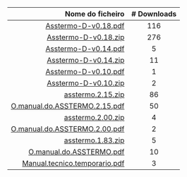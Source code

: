 Nome do ficheiro | # Downloads
---: | :---:
[Asstermo-D-v0.18.pdf](https://github.com/asstermo/D/releases/download/v0.18/Asstermo-D-v0.18.pdf) | 116
[Asstermo-D-v0.18.zip](https://github.com/asstermo/D/releases/download/v0.18/Asstermo-D-v0.18.zip) | 276
[Asstermo-D-v0.14.pdf](https://github.com/asstermo/D/releases/download/v0.14/Asstermo-D-v0.14.pdf) | 5
[Asstermo-D-v0.14.zip](https://github.com/asstermo/D/releases/download/v0.14/Asstermo-D-v0.14.zip) | 11
[Asstermo-D-v0.10.pdf](https://github.com/asstermo/D/releases/download/v0.10/Asstermo-D-v0.10.pdf) | 1
[Asstermo-D-v0.10.zip](https://github.com/asstermo/D/releases/download/v0.10/Asstermo-D-v0.10.zip) | 2
[asstermo.2.15.zip](https://github.com/asstermo/K/releases/download/v2.15/asstermo.2.15.zip) | 86
[O.manual.do.ASSTERMO.2.15.pdf](https://github.com/asstermo/K/releases/download/v2.15/O.manual.do.ASSTERMO.2.15.pdf) | 50
[asstermo.2.00.zip](https://github.com/asstermo/K/releases/download/v2.00/asstermo.2.00.zip) | 4
[O.manual.do.ASSTERMO.2.00.pdf](https://github.com/asstermo/K/releases/download/v2.00/O.manual.do.ASSTERMO.2.00.pdf) | 2
[asstermo.1.83.zip](https://github.com/asstermo/K/releases/download/v1.83/asstermo.1.83.zip) | 5
[O.manual.do.ASSTERMO.pdf](https://github.com/asstermo/K/releases/download/v1.83/O.manual.do.ASSTERMO.pdf) | 10
[Manual.tecnico.temporario.pdf](https://github.com/asstermo/documentation/releases/download/manual-tecnico-v1/Manual.tecnico.temporario.pdf) | 3
